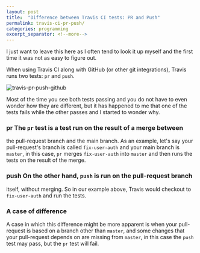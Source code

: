 ```yaml
---
layout: post
title:  "Difference between Travis CI tests: PR and Push"
permalink: travis-ci-pr-push/
categories: programming
excerpt_separator: <!--more-->
---
```


I just want to leave this here as I often tend to look it up myself and the
first time it was not as easy to figure out.

When using Travis CI along with GitHub (or other git integrations), Travis runs
two tests: <code>pr</code> and <code>push</code>.

![travis-pr-push-github](/img/travis-ci-pr-push-github.jpg)

Most of the time you see both tests passing and you do not have to even wonder
how they are different, but it has happened to me that one of the tests fails
while the other passes and I started to wonder why.

### pr The <code>pr</code> test is a test run on the result of a merge between
the pull-request branch and the main branch. As an example, let's say your
pull-request's branch is called <code>fix-user-auth</code> and your main branch
is <code>master</code>, in this case, <code>pr</code> merges
<code>fix-user-auth</code> into <code>master</code> and then runs the tests on
the result of the merge.

### push On the other hand, <code>push</code> is run on the pull-request branch
itself, without merging. So in our example above, Travis would checkout to
<code>fix-user-auth</code> and run the tests.

### A case of difference

A case in which this difference might be more apparent is when your pull-request
is based on a branch other than <code>master</code>, and some changes that your
pull-request depends on are missing from <code>master</code>, in this case the
<code>push</code> test may pass, but the <code>pr</code> test will fail.

